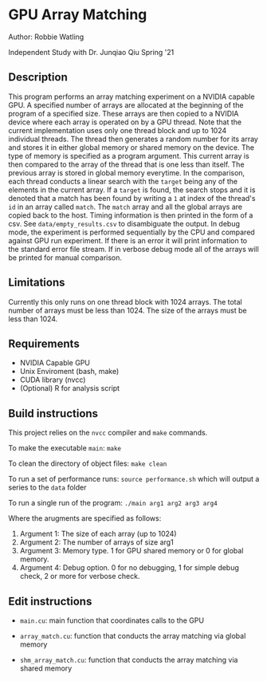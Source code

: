 # GPU Array Matching

Author: Robbie Watling

Independent Study with Dr. Junqiao Qiu Spring '21

## Description
This program performs an array matching experiment on a NVIDIA capable GPU. A specified number of arrays are allocated at the beginning of the program of a specified size. These arrays are then copied to a NVIDIA device where each array is operated on by a GPU thread. Note that the current implementation uses only one thread block and up to 1024 individual threads. The thread then generates a random number for its array and stores it in either global memory or shared memory on the device. The type of memory is specified as a program argument. This current array is then compared to the array of the thread that is one less than itself. The previous array is stored in global memory everytime. In the comparison, each thread conducts a linear search with the `target` being any of the elements in the current array. If a `target` is found, the search stops and it is denoted that a match has been found by writing a `1` at index of the thread's `id` in an array called `match`. The `match` array and all the global arrays are copied back to the host. Timing information is then printed in the form of a csv. See `data/empty_results.csv` to disambiguate the output. In debug mode, the experiment is performed sequentially by the CPU and compared against GPU run experiment. If there is an error it will print information to the standard error file stream. If in verbose debug mode all of the arrays will be printed for manual comparison.

## Limitations
Currently this only runs on one thread block with 1024 arrays.
The total number of arrays must be less than 1024.
The size of the arrays must be less than 1024.

## Requirements
* NVIDIA Capable GPU
* Unix Enviroment (bash, make)
* CUDA library (nvcc)
* (Optional) R for analysis script

## Build instructions
This project relies on the `nvcc` compiler and `make` commands.

To make the executable `main`:
`make`

To clean the directory of object files:
`make clean`

To run a set of performance runs:
`source performance.sh`
which will output a series to the `data` folder

To run a single run of the program:
`./main arg1 arg2 arg3 arg4`

Where the arugments are specified as follows:
1) Argument 1: The size of each array (up to 1024)
2) Argument 2: The number of arrays of size arg1
3) Argument 3: Memory type. 1 for GPU shared memory or 0 for global memory.
4) Argument 4: Debug option. 0 for no debugging, 1 for simple debug check, 2 or more for verbose check.

## Edit instructions
* `main.cu`: main function that coordinates calls to the GPU
* `array_match.cu`: function that conducts the array matching via global memory

* `shm_array_match.cu`: function that conducts the array matching via shared memory
